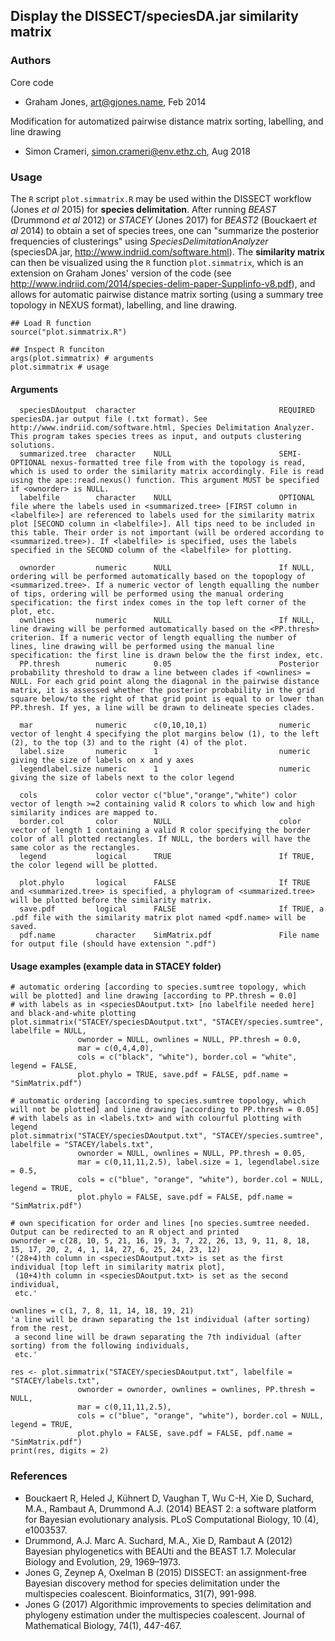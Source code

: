 ## Display the DISSECT/speciesDA.jar similarity matrix

### Authors
Core code
* Graham Jones, art@gjones.name, Feb 2014

Modification for automatized pairwise distance matrix sorting, labelling, and line drawing 
* Simon Crameri, simon.crameri@env.ethz.ch, Aug 2018

### Usage
The `R` script `plot.simmatrix.R` may be used within the DISSECT workflow (Jones *et al* 2015) for **species delimitation**. After running *BEAST* (Drummond *et al* 2012) or *STACEY* (Jones 2017) for *BEAST2* (Bouckaert *et al* 2014) to obtain a set of species trees, one can "summarize the posterior frequencies of clusterings" using *SpeciesDelimitationAnalyzer* (speciesDA.jar, http://www.indriid.com/software.html). The **similarity matrix** can then be visualized using the `R` function `plot.simmatrix`, which is an extension on Graham Jones' version of the code (see http://www.indriid.com/2014/species-delim-paper-SuppIinfo-v8.pdf), and allows for automatic pairwise distance matrix sorting (using a summary tree topology in NEXUS format), labelling, and line drawing.

```
## Load R function
source("plot.simmatrix.R")

## Inspect R funciton
args(plot.simmatrix) # arguments
plot.simmatrix # usage
```

#### Arguments
```
  speciesDAoutput  character                                REQUIRED speciesDA.jar output file (.txt format). See http://www.indriid.com/software.html, Species Delimitation Analyzer. This program takes species trees as input, and outputs clustering solutions.
  summarized.tree  character    NULL                        SEMI-OPTIONAL nexus-formatted tree file from with the topology is read, which is used to order the similarity matrix accordingly. File is read using the ape::read.nexus() function. This argument MUST be specified if <ownorder> is NULL.
  labelfile        character    NULL                        OPTIONAL file where the labels used in <summarized.tree> [FIRST column in <labelfile>] are referenced to labels used for the similarity matrix plot [SECOND column in <labelfile>]. All tips need to be included in this table. Their order is not important (will be ordered according to <summarized.tree>). If <labelfile> is specified, uses the labels specified in the SECOND column of the <labelfile> for plotting.
  
  ownorder         numeric      NULL                        If NULL, ordering will be performed automatically based on the topoplogy of <summarized.tree>. If a numeric vector of length equalling the number of tips, ordering will be performed using the manual ordering specification: the first index comes in the top left corner of the plot, etc.
  ownlines         numeric      NULL                        If NULL, line drawing will be performed automatically based on the <PP.thresh> criterion. If a numeric vector of length equalling the number of lines, line drawing will be performed using the manual line specification: the first line is drawn below the the first index, etc.
  PP.thresh        numeric      0.05                        Posterior probability threshold to draw a line between clades if <ownlines> = NULL. For each grid point along the diagonal in the pairwise distance matrix, it is assessed whether the posterior probability in the grid square below/to the right of that grid point is equal to or lower than PP.thresh. If yes, a line will be drawn to delineate species clades.
  
  mar              numeric      c(0,10,10,1)                numeric vector of lenght 4 specifying the plot margins below (1), to the left (2), to the top (3) and to the right (4) of the plot.
  label.size       numeric      1                           numeric giving the size of labels on x and y axes
  legendlabel.size numeric      1                           numeric giving the size of labels next to the color legend
  
  cols             color vector c("blue","orange","white") color vector of length >=2 containing valid R colors to which low and high similarity indices are mapped to.
  border.col       color        NULL                        color vector of length 1 containing a valid R color specifying the border color of all plotted rectangles. If NULL, the borders will have the same color as the rectangles.
  legend           logical      TRUE                        If TRUE, the color legend will be plotted.
  
  plot.phylo       logical      FALSE                       If TRUE and <summarized.tree> is specified, a phylogram of <summarized.tree> will be plotted before the similarity matrix.
  save.pdf         logical      FALSE                       If TRUE, a .pdf file with the similarity matrix plot named <pdf.name> will be saved.
  pdf.name         character    SimMatrix.pdf               File name for output file (should have extension ".pdf")
```

#### Usage examples (example data in STACEY folder)
```
# automatic ordering [according to species.sumtree topology, which will be plotted] and line drawing [according to PP.thresh = 0.0]
# with labels as in <speciesDAoutput.txt> [no labelfile needed here] and black-and-white plotting
plot.simmatrix("STACEY/speciesDAoutput.txt", "STACEY/species.sumtree", labelfile = NULL,
               ownorder = NULL, ownlines = NULL, PP.thresh = 0.0, 
               mar = c(0,4,4,0), 
               cols = c("black", "white"), border.col = "white", legend = FALSE, 
               plot.phylo = TRUE, save.pdf = FALSE, pdf.name = "SimMatrix.pdf")

# automatic ordering [according to species.sumtree topology, which will not be plotted] and line drawing [according to PP.thresh = 0.05] 
# with labels as in <labels.txt> and with colourful plotting with legend
plot.simmatrix("STACEY/speciesDAoutput.txt", "STACEY/species.sumtree", labelfile = "STACEY/labels.txt",
               ownorder = NULL, ownlines = NULL, PP.thresh = 0.05, 
               mar = c(0,11,11,2.5), label.size = 1, legendlabel.size = 0.5,
               cols = c("blue", "orange", "white"), border.col = NULL, legend = TRUE, 
               plot.phylo = FALSE, save.pdf = FALSE, pdf.name = "SimMatrix.pdf")

# own specification for order and lines [no species.sumtree needed. Output can be redirected to an R object and printed
ownorder = c(28, 10, 5, 21, 16, 19, 3, 7, 22, 26, 13, 9, 11, 8, 18, 15, 17, 20, 2, 4, 1, 14, 27, 6, 25, 24, 23, 12) 
'(28+4)th column in <speciesDAoutput.txt> is set as the first individual [top left in similarity matrix plot],
 (10+4)th column in <speciesDAoutput.txt> is set as the second individual, 
 etc.'

ownlines = c(1, 7, 8, 11, 14, 18, 19, 21) 
'a line will be drawn separating the 1st individual (after sorting) from the rest, 
 a second line will be drawn separating the 7th individual (after sorting) from the following individuals, 
 etc.'

res <- plot.simmatrix("STACEY/speciesDAoutput.txt", labelfile = "STACEY/labels.txt",
               ownorder = ownorder, ownlines = ownlines, PP.thresh = NULL, 
               mar = c(0,11,11,2.5), 
               cols = c("blue", "orange", "white"), border.col = NULL, legend = TRUE, 
               plot.phylo = FALSE, save.pdf = FALSE, pdf.name = "SimMatrix.pdf")
print(res, digits = 2)
```

### References
* Bouckaert R, Heled J, Kühnert D, Vaughan T, Wu C-H, Xie D, Suchard, M.A., Rambaut A, Drummond A.J. (2014) BEAST 2: a software platform for Bayesian evolutionary analysis. PLoS Computational Biology, 10 (4), e1003537.
* Drummond, A.J. Marc A. Suchard, M.A., Xie D, Rambaut A (2012) Bayesian phylogenetics with BEAUti and the BEAST 1.7. Molecular Biology and Evolution, 29, 1969–1973.
* Jones G, Zeynep A, Oxelman B (2015) DISSECT: an assignment-free Bayesian discovery method for species delimitation under the multispecies coalescent. Bioinformatics, 31(7), 991-998.
* Jones G (2017) Algorithmic improvements to species delimitation and phylogeny estimation under the multispecies coalescent. Journal of Mathematical Biology, 74(1), 447-467.
